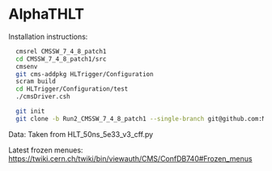 AlphaTHLT
=========

Installation instructions:


```bash
  cmsrel CMSSW_7_4_8_patch1
  cd CMSSW_7_4_8_patch1/src
  cmsenv
  git cms-addpkg HLTrigger/Configuration
  scram build
  cd HLTrigger/Configuration/test
  ./cmsDriver.csh   

  git init
  git clone -b Run2_CMSSW_7_4_8_patch1 --single-branch git@github.com:MarkBaber/AlphaTHLT.git
```

Data: Taken from HLT_50ns_5e33_v3_cff.py


Latest frozen menues:
https://twiki.cern.ch/twiki/bin/viewauth/CMS/ConfDB740#Frozen_menus

